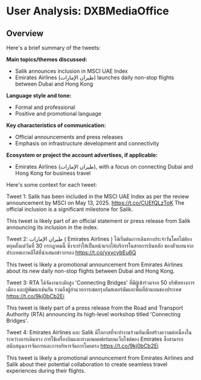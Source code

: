 # User Analysis: DXBMediaOffice

## Overview

Here's a brief summary of the tweets:

**Main topics/themes discussed:**

* Salik announces inclusion in MSCI UAE Index
* Emirates Airlines (طيران الإمارات) launches daily non-stop flights between Dubai and Hong Kong

**Language style and tone:**

* Formal and professional
* Positive and promotional language

**Key characteristics of communication:**

* Official announcements and press releases
* Emphasis on infrastructure development and connectivity

**Ecosystem or project the account advertises, if applicable:**

* Emirates Airlines (طيران الإمارات), with a focus on connecting Dubai and Hong Kong for business travel

Here's some context for each tweet:

Tweet 1:
Salik has been included in the MSCI UAE Index as per the review announcement by MSCI on May 13, 2025. https://t.co/CUEfQLzToK The official inclusion is a significant milestone for Salik.

This tweet is likely part of an official statement or press release from Salik announcing its inclusion in the index.

Tweet 2:
طيران الإمارات ( Emirates Airlines ) ได้เริ่มต้นการเดินทางประจำวันโดยไม่ต้องหยุดตั้งแต่วันที่ 30 กรกฎาคมนี้ ซึ่งจะทำให้เป็นหน้าแรกให้บริการในสายการบินหลัก ของตัวแทนจากประเทศเกาหลีใต้ที่นำเสนอข่าวกรอง https://t.co/yxvcybEu6Q

This tweet is likely a promotional announcement from Emirates Airlines about its new daily non-stop flights between Dubai and Hong Kong.

Tweet 3:
RTA ได้จัดงานระดับสูง 'Connecting Bridges' ที่มีผู้เข้าร่วมจาก 50 บริษัททางการเมือง และผู้พัฒนาเช่นกัน รวมถึงผู้อำนวยการเขตกรุงอัมสเตอร์ดัมและพื้นที่ด้านบนของประเทศ https://t.co/9kj0bCb2Ei

This tweet is likely part of a press release from the Road and Transport Authority (RTA) announcing its high-level workshop titled 'Connecting Bridges'.

Tweet 4:
 Emirates Airlines และ Salik มีโอกาสที่จะทำงานร่วมกันเพื่อสร้างความต่อเนื่องในระหว่างการเดินทาง การใช้เครื่องบินและทางแพลตฟอร์มบนเว็บไซต์ของ Emirates ซึ่งสามารถสนับสนุนการจัดการและการบริหารจัดการโดยตรง https://t.co/9kj0bCb2Ei

This tweet is likely a promotional announcement from Emirates Airlines and Salik about their potential collaboration to create seamless travel experiences during their flights.